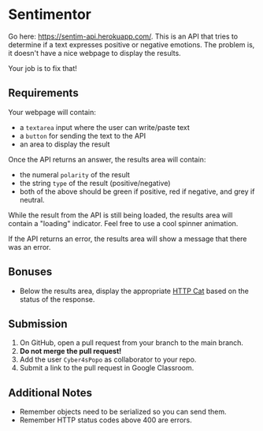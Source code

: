 # Sentimentor

Go here: https://sentim-api.herokuapp.com/. This is an API that tries to determine if a text expresses positive or negative emotions. The problem is, it doesn't have a nice webpage to display the results.

Your job is to fix that!

## Requirements

Your webpage will contain:

-   a `textarea` input where the user can write/paste text
-   a `button` for sending the text to the API
-   an area to display the result

Once the API returns an answer, the results area will contain:

-   the numeral `polarity` of the result
-   the string `type` of the result (positive/negative)
-   both of the above should be green if positive, red if negative, and grey if neutral.

While the result from the API is still being loaded, the results area will contain a "loading" indicator. Feel free to use a cool spinner animation.

If the API returns an error, the results area will show a message that there was an error.

## Bonuses

-   Below the results area, display the appropriate [HTTP Cat](https://http.cat/) based on the status of the response.

## Submission

1. On GitHub, open a pull request from your branch to the main branch.
2. **Do not merge the pull request!**
3. Add the user `Cyber4sPopo` as collaborator to your repo.
4. Submit a link to the pull request in Google Classroom.

## Additional Notes

-   Remember objects need to be serialized so you can send them.
-   Remember HTTP status codes above 400 are errors.
